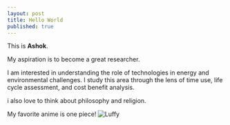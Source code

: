 ```yaml
---
layout: post
title: Hello World
published: true
---
```

This is **Ashok**. 

My aspiration is to become a great researcher. 

I am interested in understanding the role of technologies in energy and environmental challenges. I study this area through the lens of time use, life cycle assessment, and cost benefit analysis. 

i also love to think about philosophy and religion. 

My favorite anime is one piece!
![Luffy](https://github.com/axs5498/axs5498.github.io/blob/master/images/luffyxmeat_by_pinwheeleatery-d9azjox.jpg)
